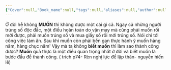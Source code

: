 ```yaml
---
{"Cover":null,"Book_name":null,"tags":null,"aliases":null,"author":null,"link":null,"dg-publish":true,"permalink":"/Book_ Reading 2024/Những câu nói hay trong sách/Muốn/","dgPassFrontmatter":true,"noteIcon":"2","created":"2023-12-15T06:59:28.733+07:00","updated":"2023-12-21T17:56:41.000+07:00"}
---
```


Ở đời hễ không **MUỐN** thì không được một cái gì cả. Ngay cả những người trúng số độc đắc, một điều hoàn toàn do vận may mà cũng phải muốn rồi mới được, phải muốn trúng số và mua giấy số rồi mới trúng số. Nói chi tới công việc làm ăn. Sau khi muốn còn phải bền gan thực hành ý muốn hàng năm, hàng chục năm' Vậy mà ta không **biết muốn** thì làm sao thành công được? **Muốn** quả thực là một điều quan trọng nhất ở đời và biết muốn là bước đầu để thành công.
( trích p74- Rèn nghị lực để lập thân- nguyễn hiến lê)
